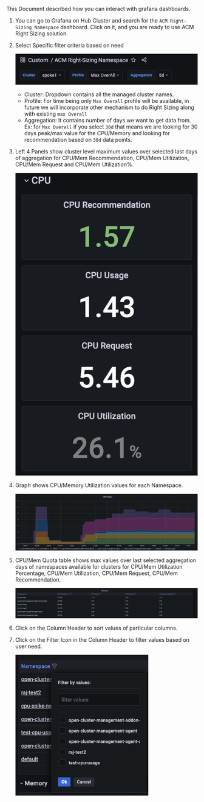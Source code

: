 This Document described how you can interact with grafana dashboards. 

1. You can go to Grafana on Hub Cluster and search for the `ACM Right-Sizing Namespace` dashboard. Click on it, and you are ready to use ACM Right Sizing solution.


2. Select Specific filter criteria based on need

    ![Filters](../../data-assets/rs-namespace/images/filter.png)

   * Cluster: Dropdown contains all the managed cluster names.
   * Profile: For time being only `Max Overall` profile will be available, in future we will incorporate other mechanism to do Right Sizing along with existing `max Overall`
   * Aggregation: It contains number of days we want to get data from. Ex: for `Max Overall` if you select `30d` that means we are looking for 30 days peak/max value for the CPU/Memory and looking for recommendation based on `30d` data points. 


3. Left 4 Panels show cluster level maximum values over selected last days of aggregation for CPU/Mem Recommendation, CPU/Mem Utilization, CPU/Mem Request and CPU/Mem Utilization%.

    ![Left Panels](../../data-assets/rs-namespace/images/left-panel.png)


4. Graph shows CPU/Memory Utilization values for each Namespace.

    ![Graph](../../data-assets/rs-namespace/images/graph.png)


5. CPU/Mem Quota table shows max values over last selected aggregation days of namespaces available for clusters for CPU/Mem Utilization Percentage, CPU/Mem Utilization, CPU/Mem Request, CPU/Mem Recommendation.

    ![Table](../../data-assets/rs-namespace/images/table.png)


6. Click on the Column Header to sort values of particular columns.
   

7. Click on the Filter Icon in the Column Header to filter values based on user need.

    ![Namespace Filter](../../data-assets/rs-namespace/images/namespace-filter.png)
